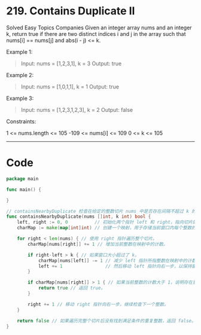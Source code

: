 # 219. Contains Duplicate II
Solved
Easy
Topics
Companies
Given an integer array nums and an integer k, return true if there are two distinct indices i and j in the array such that nums[i] == nums[j] and abs(i - j) <= k.


Example 1:
> Input: nums = [1,2,3,1], k = 3
Output: true

Example 2:
> Input: nums = [1,0,1,1], k = 1
Output: true

Example 3:
> Input: nums = [1,2,3,1,2,3], k = 2
Output: false


Constraints:

1 <= nums.length <= 105
-109 <= nums[i] <= 109
0 <= k <= 105

---

# Code
```go
package main

func main() {

}

// containsNearbyDuplicate 检查在给定的整数切片 nums 中是否存在间隔不超过 k 的重复整数。
func containsNearbyDuplicate(nums []int, k int) bool {
	left, right := 0, 0          // 初始化两个指针 left 和 right，指向切片的起始位置。
	charMap := make(map[int]int) // 创建一个映射，用于存储当前窗口内每个整数的计数。

	for right < len(nums) { // 使用 right 指针遍历整个切片。
		charMap[nums[right]] += 1 // 增加当前整数在映射中的计数。

		if right-left > k { // 如果窗口大小超过了 k，
			charMap[nums[left]] -= 1 // 减少 left 指针所指整数在映射中的计数，
			left += 1                // 然后移动 left 指针向右一步，以保持窗口大小不超过 k。
		}

		if charMap[nums[right]] > 1 { // 如果当前整数的计数大于 1，说明存在重复，
			return true // 返回 true。
		}

		right += 1 // 移动 right 指针向右一步，继续检查下一个整数。
	}

	return false // 如果遍历完整个切片后没有找到满足条件的重复整数，返回 false。
}
```
